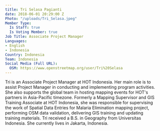 ```yaml
---
title: Tri Selasa Pagianti
date: 2018-06-01 20:29:00 Z
Photo: "/uploads/Tri_Selasa.jpeg"
Member Type:
  Is Staff: true
  Is Voting Member: true
Job Title: Associate Project Manager
Languages:
- English
- Indonesia
Country: Indonesia
Team: Indonesia
Social Media (Full URL):
  OSM: https://www.openstreetmap.org/user/Tri%20Selasa
---
```


Tri is an Associate Project Manager at HOT Indonesia. Her main role is to assist Project Manager in conducting and implementing program activities. She also supports the global team in hosting mapping events for HOT's partners in Asia-Pacific timezone. Formerly a Mapping Supervisor and GIS Training Associate at HOT Indonesia, she was responsible for supervising the work of Spatial Data Entries for Malaria Elimination mapping project, performing OSM data validation, delivering GIS training and updating training materials. Tri received a B.S. in Geography from Universitas Indonesia. She currently lives in Jakarta, Indonesia.
